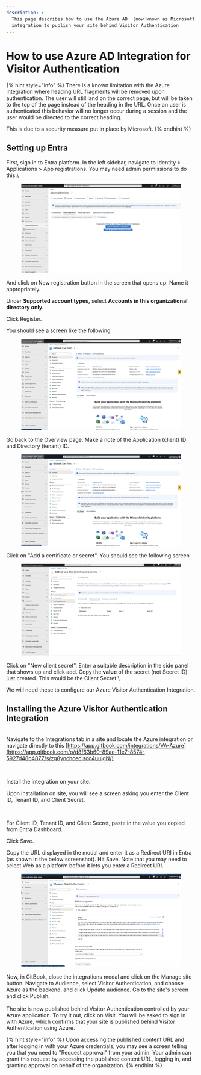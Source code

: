 ```yaml
---
description: >-
  This page describes how to use the Azure AD  (now known as Microsoft Entra ID)
  integration to publish your site behind Visitor Authentication
---
```


# How to use Azure AD Integration for Visitor Authentication

{% hint style="info" %}
There is a known limitation with the Azure integration where heading URL fragments will be removed upon authentication. The user will still land on the correct page, but will be taken to the top of the page instead of the heading in the URL. Once an user is authenticated this behavior will no longer occur during a session and the user would be directed to the correct heading.

This is due to a security measure put in place by Microsoft.
{% endhint %}

## Setting up Entra

First, sign in to Entra platform. In the left sidebar, navigate to Identity > Applications > App registrations. You may need admin permissions to do this.\


<figure><img src="../../.gitbook/assets/Screen Shot 2023-11-02 at 3.58.44 PM.png" alt=""><figcaption></figcaption></figure>

And click on New registration button in the screen that opens up. Name it appropriately.

Under **Supported account types,** select **Accounts in this organizational directory only.**

Click Register.

You should see a screen like the following

<figure><img src="../../.gitbook/assets/Screen Shot 2023-11-02 at 4.18.19 PM.png" alt=""><figcaption></figcaption></figure>



Go back to the Overview page. Make a note of the Application (client) ID and Directory (tenant) ID.

<figure><img src="../../.gitbook/assets/Screen Shot 2023-11-02 at 4.18.19 PM.png" alt=""><figcaption></figcaption></figure>

Click on "Add a certificate or secret". You should see the following screen

<figure><img src="../../.gitbook/assets/Screen Shot 2023-11-02 at 5.25.41 PM.png" alt=""><figcaption></figcaption></figure>

Click on "New client secret". Enter a suitable description in the side panel that shows up and click add. Copy the **value** of the secret (not Secret ID) just created. This would be the Client Secret.\


We will need these to configure our Azure Visitor Authentication Integration.

## Installing the Azure Visitor Authentication Integration

\
Navigate to the Integrations tab in a site and locate the Azure integration or navigate directly to this [https://app.gitbook.com/integrations/VA-Azure](https://app.gitbook.com/o/d8f63b60-89ae-11e7-8574-5927d48c4877/s/zq8ynchcecIscc4uulgN/).

<figure><img src="broken-reference" alt=""><figcaption></figcaption></figure>

Install the integration on your site.

Upon installation on site, you will see a screen asking you enter the Client ID, Tenant ID, and Client Secret.

<figure><img src="broken-reference" alt=""><figcaption></figcaption></figure>



For Client ID, Tenant ID, and Client Secret, paste in the value you copied from Entra Dashboard.&#x20;

Click Save.

Copy the URL displayed in the modal and enter it as a Redirect URI in Entra (as shown in the below screenshot). Hit Save. Note that you may need to select Web as a platform before it lets you enter a Redirect URI.

<figure><img src="../../.gitbook/assets/Screen Shot 2024-01-14 at 6.51.07 PM.png" alt=""><figcaption></figcaption></figure>

Now, in GitBook, close the integrations modal and click on the Manage site button. Navigate to Audience, select Visitor Authentication, and choose Azure as the backend. and click Update audience. Go to the site's screen and click Publish.\
\
The site is now published behind Visitor Authentication controlled by your Azure application. To try it out, click on Visit. You will be asked to sign in with Azure, which confirms that your site is published behind Visitor Authentication using Azure.



{% hint style="info" %}
Upon accessing the published content URL and after logging in with your Azure credentials, you may see a screen telling you that you need to "Request approval" from your admin. Your admin can grant this request by accessing the published content URL, logging in, and granting approval on behalf of the organization.
{% endhint %}

